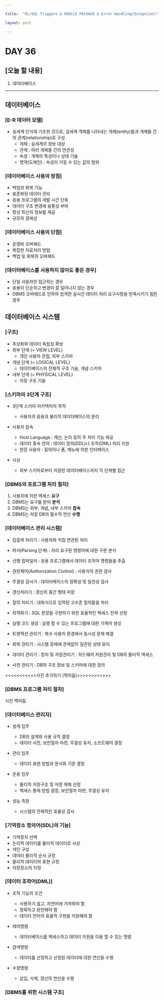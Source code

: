 ```yaml
---

title:  "PL/SQL Triggers & ORACLE PACKAGE & Error Handling(Exception)"

layout: post

---
```


# DAY 36

## [오늘 할 내용]

1. 데이터베이스

***

## 데이터베이스
### [E-R 데이터 모델]
- 실세계 인식에 기초한 것으로, 실세계 객체를 나타내는 개체(entity)들과 개체들 간의 관계(relationship)로 구성
	- 개체 : 실세계의 정보 대상
	- 관계 : 여러 개체들 간의 연관성
	- 속성 : 개체의 특성이나 상태 기술
	- 영역(도메인) : 속성이 가질 수 있는 값의 범위
	
### [데이터베이스 사용의 장점]
- 백업과 회복 기능
- 표준화된 데이터 관리
- 응용 프로그램의 개발 시간 단축
- 데이터 구조 변경에 융통성 부여
- 항상 최신의 정보를 제공
- 규모의 경제성

### [데이터베이스 사용의 단점]
- 운영비 오버헤드
- 복잡한 자료처리 방법
- 백업 및 회복의 오버헤드

### [데이터베이스를 사용하지 않아도 좋은 경우]
- 단일 사용자만 접근하는 경우
- 응용이 단순하고 변경이 잘 일어나지 않는 경우
- DBMS 오버헤드로 인하여 엄격한 실시간 데이터 처리 요구사항을 만족시키기 힘든 경우

## 데이터베이스 시스템
### [구조]
- 추상화와 데이터 독립성 확보
- 외부 단계 (= VIEW LEVEL)
	- 개인 사용자 관점, 외부 스키마
- 개념 단계 (= LOGICAL LEVEL)
	- 데이터베이스의 전체적 구조 기술, 개념 스키마
- 내부 단계 (= PHYSICAL LEVEL)
	- 저장 구조 기술

### [스키마의 3단계 구조]
- 3단계 스키마 아키텍처의 목적
	- 사용자의 응용과 물리적 데이터베이스의 분리

- 사용자 접속
	- Host Language : 계산, 논리 등의 주 처리 기능 제공
	- 데이터 종속 언어 : 데이터 정의(DDL)나 조작(DML) 처리 지원
	- 현장 사용자 : 질의어나 폼, 메뉴에 의한 인터페이스

- 사상
	- 외부 스키마로부터 저장된 데이터베이스까지 각 단계별 접근

### [DBMS의 프로그램 처리 절차]
1. 사용자에 의한 액세스 **요구**
2. DBMS는 요구를 받아 **분석**
3. DBMS는 외부, 개념, 내부 스키마 **접속**
4. DBMS는 저장 DB의 필수적 연산 **수행**

### [데이터베이스 관리 시스템]
- 입출력 처리기
: 사용자와 직접 연관된 처리

- 파서(Parsing 단계)
: 처리 요구된 명령어에 대한 구문 분석

- 선행 컴파일러
: 응용 프로그램에서 데이터 조작어 명령들을 추출

- 권한제어(Authorization Control)
: 사용자의 권한 검사

- 무결성 검사기
: 데이터베이스의 정확성 및 일관성 검사

- 갱신처리기
: 갱신의 중간 형태 저장

- 질의 처리기
: 대화식으로 입력된 고수준 질의들을 처리

- 최적화기
: SQL 문장을 구현하기 위한 효율적인 액세스 전략 선정

- 실행 코드 생성
: 실행 할 수 있는 프로그램에 대한 기계어 생성

- 트랜잭션 관리기
: 복수 사용자 환경에서 동시성 문제 해결

- 회복 관리기
: 시스템 장애에 관계없이 일관된 상태 유지

- 데이터 관리기
: 장치 및 저장관리기
: 하드웨어 자원관리 및 DB의 물리적 액세스

- 사전 관리기
: DB의 구조 정보 및 스키마에 대한 정의


<<<<<<<<<<<사진 추가하기 (찍어둠)>>>>>>>>>>>>


### [DBMS 프로그램 처리 절차]
사진 찍어둠

### [데이터베이스 관리자]
- 설계 임무
	- DB의 설계와 사용 규칙 결정
	- 데이터 사전, 보안절차 마련, 무결성 유지, 소프트웨어 결정

- 관리 임무
	- 데이터 표현 방법과 문서화 기준 결정

- 운용 임무
	- 물리적 저장구조 및 저장 매체 선정
	- 액세스 통제 방법 결정, 보안절차 마련, 무결성 유지

- 성능 측정
	- 시스템의 전체적인 효율성 검사

### [기억장소 정의어(SDL)의 기능]
- 기억장치 선택
- 논리적 데이터를 물리적 데이터로 사상
- 색인 구성
- 데이터 물리적 순서 규정
- 물리적 데이터의 표현 규정
- 저장장소의 지정

### [데이터 조작어(DML)]
- 조작 기능의 조건
	- 사용하기 쉽고, 자연어에 가까워야 함
	- 정확하고 완전해야 함
	- 데이터 언어의 효율적 구현을 지원해야 함

- 제어명령
	- 데이터베이스를 액세스하고 데이터 자원을 이용 할 수 있는 명령

- 검색명령
	- 데이터를 선정하고 선정된 데이터에 대한 연산을 수행

- 수정명령
	- 삽입, 삭제, 갱신의 연산을 수행


### [DBMS를 위한 시스템 구조]


























